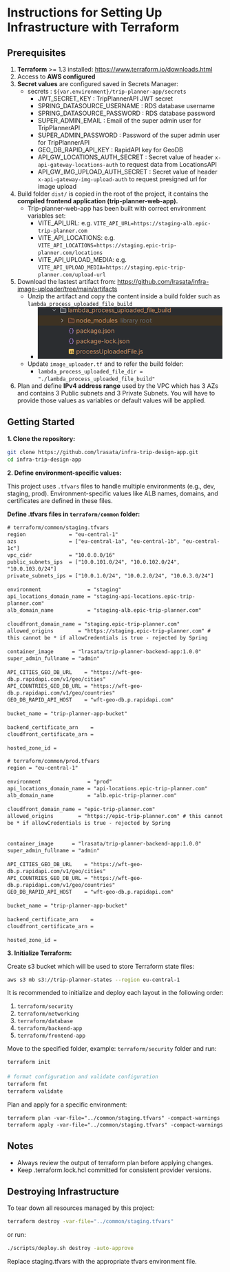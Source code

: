 # Instructions for Setting Up Infrastructure with Terraform

## Prerequisites

1. **Terraform** >= 1.3 installed: https://www.terraform.io/downloads.html
2. Access to **AWS configured**
3. **Secret values** are configured saved in Secrets Manager:
   - secrets : `${var.environment}/trip-planner-app/secrets`
     - JWT_SECRET_KEY : TripPlannerAPI JWT secret
     - SPRING_DATASOURCE_USERNAME : RDS database username
     - SPRING_DATASOURCE_PASSWORD : RDS database password
     - SUPER_ADMIN_EMAIL : Email of the super admin user for TripPlannerAPI
     - SUPER_ADMIN_PASSWORD : Password of the super admin user for TripPlannerAPI
     - GEO_DB_RAPID_API_KEY : RapidAPI key for GeoDB
     - API_GW_LOCATIONS_AUTH_SECRET : Secret value of header `x-api-gateway-locations-auth` to request data from LocationsAPI
     - API_GW_IMG_UPLOAD_AUTH_SECRET : Secret value of header `x-api-gateway-img-upload-auth` to request presigned url for image upload
4. Build folder `dist/` is copied in the root of the project, it contains the **compiled frontend application (trip-planner-web-app).**
   - Trip-planner-web-app has been built with correct environment variables set:
     - VITE_API_URL: e.g. `VITE_API_URL=https://staging-alb.epic-trip-planner.com`
     - VITE_API_LOCATIONS: e.g. `VITE_API_LOCATIONS=https://staging.epic-trip-planner.com/locations`
     - VITE_API_UPLOAD_MEDIA: e.g. `VITE_API_UPLOAD_MEDIA=https://staging.epic-trip-planner.com/upload-url`
5. Download the lastest artifact from: https://github.com/lrasata/infra-image-uploader/tree/main/artifacts
   - Unzip the artifact and copy the content inside a build folder such as `lambda_process_uploaded_file_build`
     - <img src="./docs/build-structure-lambda-process-uploaded-file.png" alt="build-folder-structure"> 
   - Update `image_uploader.tf` and to refer the build folder:
     - `lambda_process_uploaded_file_dir = "./lambda_process_uploaded_file_build"`
6. Plan and define **IPv4 address range** used by the VPC which has 3 AZs and contains 3 Public subnets and 3 Private Subnets. You will have to provide those values as variables or default values will be applied.


## Getting Started

**1. Clone the repository:**

```bash
git clone https://github.com/lrasata/infra-trip-design-app.git
cd infra-trip-design-app
```

**2. Define environment-specific values:**

This project uses `.tfvars` files to handle multiple environments (e.g., dev, staging, prod). Environment-specific values like ALB names, domains, and certificates are defined in these files.

**Define .tfvars files in `terraform/common` folder:**

````text
# terraform/common/staging.tfvars
region              = "eu-central-1"
azs                 = ["eu-central-1a", "eu-central-1b", "eu-central-1c"]
vpc_cidr            = "10.0.0.0/16"
public_subnets_ips  = ["10.0.101.0/24", "10.0.102.0/24", "10.0.103.0/24"]
private_subnets_ips = ["10.0.1.0/24", "10.0.2.0/24", "10.0.3.0/24"]

environment               = "staging"
api_locations_domain_name = "staging-api-locations.epic-trip-planner.com"
alb_domain_name           = "staging-alb.epic-trip-planner.com"

cloudfront_domain_name = "staging.epic-trip-planner.com"
allowed_origins        = "https://staging.epic-trip-planner.com" # this cannot be * if allowCredentials is true - rejected by Spring

container_image      = "lrasata/trip-planner-backend-app:1.0.0"
super_admin_fullname = "admin"

API_CITIES_GEO_DB_URL    = "https://wft-geo-db.p.rapidapi.com/v1/geo/cities"
API_COUNTRIES_GEO_DB_URL = "https://wft-geo-db.p.rapidapi.com/v1/geo/countries"
GEO_DB_RAPID_API_HOST    = "wft-geo-db.p.rapidapi.com"

bucket_name = "trip-planner-app-bucket"

backend_certificate_arn    = 
cloudfront_certificate_arn = 

hosted_zone_id = 
````

````text
# terraform/common/prod.tfvars
region = "eu-central-1"

environment               = "prod"
api_locations_domain_name = "api-locations.epic-trip-planner.com"
alb_domain_name           = "alb.epic-trip-planner.com"

cloudfront_domain_name = "epic-trip-planner.com"
allowed_origins        = "https://epic-trip-planner.com" # this cannot be * if allowCredentials is true - rejected by Spring


container_image      = "lrasata/trip-planner-backend-app:1.0.0"
super_admin_fullname = "admin"

API_CITIES_GEO_DB_URL    = "https://wft-geo-db.p.rapidapi.com/v1/geo/cities"
API_COUNTRIES_GEO_DB_URL = "https://wft-geo-db.p.rapidapi.com/v1/geo/countries"
GEO_DB_RAPID_API_HOST    = "wft-geo-db.p.rapidapi.com"

bucket_name = "trip-planner-app-bucket"

backend_certificate_arn    = 
cloudfront_certificate_arn = 

hosted_zone_id = 
````

**3. Initialize Terraform:**

Create s3 bucket which will be used to store Terraform state files:

````bash
aws s3 mb s3://trip-planner-states --region eu-central-1
````

It is recommended to initialize and deploy each layout in the following order:
1. `terraform/security`
2. `terraform/networking`
3. `terraform/database`
4. `terraform/backend-app`
5. `terraform/frontend-app`

Move to the specified folder, example: `terraform/security` folder and run:
````bash
terraform init

# format configuration and validate configuration
terraform fmt
terraform validate
````

Plan and apply for a specific environment:

````text
terraform plan -var-file="../common/staging.tfvars" -compact-warnings
terraform apply -var-file="../common/staging.tfvars" -compact-warnings
````

## Notes

- Always review the output of terraform plan before applying changes.
- Keep .terraform.lock.hcl committed for consistent provider versions.

## Destroying Infrastructure

To tear down all resources managed by this project:

````bash
terraform destroy -var-file="../common/staging.tfvars" 
````
or run:

````bash
./scripts/deploy.sh destroy -auto-approve
````

Replace staging.tfvars with the appropriate tfvars environment file.